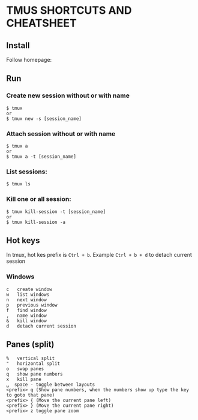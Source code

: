 # TMUS SHORTCUTS AND CHEATSHEET

## Install
Follow homepage:
    

## Run
### Create new session without or with name

    $ tmux
    or
    $ tmux new -s [session_name]

### Attach session without or with name

    $ tmux a
    or
    $ tmux a -t [session_name]


### List sessions:

    $ tmux ls

### Kill one or all session:

    $ tmux kill-session -t [session_name]
    or
    $ tmux kill-session -a


## Hot keys
In tmux, hot kes prefix is `Ctrl + b`. Example `Ctrl + b + d` to detach current session

### Windows

    c   create window
    w   list windows
    n   next window
    p   previous window
    f   find window
    ,   name window
    &   kill window
    d   detach current session

## Panes (split)

    %   vertical split
    "   horizontal split
    o   swap panes
    q   show pane numbers
    x   kill pane
    ⍽  space - toggle between layouts
    <prefix> q (Show pane numbers, when the numbers show up type the key to goto that pane)
    <prefix> { (Move the current pane left)
    <prefix> } (Move the current pane right)
    <prefix> z toggle pane zoom
